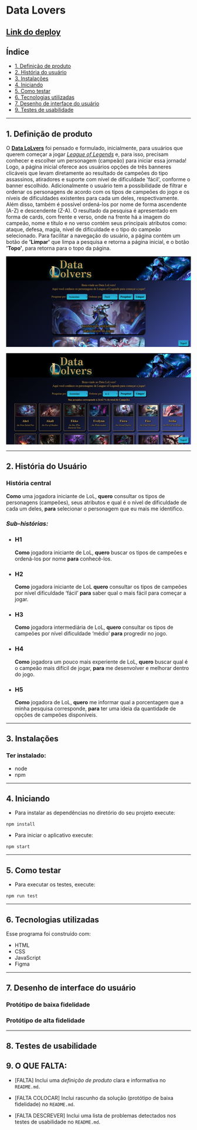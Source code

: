 # Data Lovers

## [Link do deploy](https://amandapolari.github.io/SAP008-data-lovers/src/index.html)


## Índice

* [1. Definição de produto](#1-definição-de-produto)
* [2. História do usuário](#2-história-do-usuário)
* [3. Instalações](#3-instalações)
* [4. Iniciando](#4-iniciando)
* [5. Como testar](#5-como-testar)
* [6. Tecnologias utilizadas](#6-tecnologias-utilizadas)
* [7. Desenho de interface do usuário](#7-desenho-de-interface-do-usuário)
* [9. Testes de usabilidade](#9-testes-de-usabilidade)

***

## 1. Definição de produto
O [**Data LoLvers**](https://amandapolari.github.io/SAP008-data-lovers/src/index.html) foi pensado e formulado, inicialmente, para usuários que querem começar a jogar [_League of Legends_](https://www.leagueoflegends.com/pt-br/)  e, para isso, precisam conhecer e escolher um personagem (campeão) para iniciar essa jornada!
Logo, a página inicial oferece aos usuários opções de três banneres clicáveis que levam diretamente ao resultado de campeões do tipo assassinos, atiradores e suporte com nível de dificuldade 'fácil', conforme o banner escolhido. 
Adicionalmente o usuário tem a possibilidade de filtrar e ordenar os personagens de acordo com os tipos de campeões do jogo e os níveis de dificuldades existentes para cada um deles, respectivamente. Além disso, também é possível ordená-los por nome de forma ascendente (A-Z) e descendente (Z-A). 
O resultado da pesquisa é apresentado em forma de cards, com frente e verso, onde na frente há a imagem do campeão, nome e título e no verso contém seus principais atributos como: ataque, defesa, magia, nível de dificuldade e o tipo do campeão selecionado.
Para facilitar a navegação do usuário, a página contém um botão de **'Limpar'** que limpa a pesquisa e retorna a página inicial, e o botão **'Topo'**, para retorna para o topo da página.

![modelo com banner](/src/img/modelo-banners.png)

![modelo com cards](/src/img/modelo-cards.png)

***

## 2. História do Usuário

### História central

**Como** uma jogadora iniciante de LoL, **quero** consultar os tipos de personagens (campeões), seus atributos e qual é o nível de dificuldade de cada um deles, **para** selecionar o personagem que eu mais me identifico.

### _Sub_-_histórias:_

* ### H1

  **Como** jogadora iniciante de LoL, **quero** buscar os tipos de campeões e ordená-los por nome **para** conhecê-los.

* ### H2

  **Como** jogadora iniciante de LoL **quero** consultar os tipos de campeões  por nível dificuldade ‘fácil’ **para** saber qual o mais fácil para começar a jogar.

* ### H3

  **Como**  jogadora intermediária de LoL, **quero** consultar os tipos de campeões  por nível dificuldade ‘médio’ **para** progredir no jogo.

* ### H4

  **Como** jogadora um pouco mais experiente de LoL, **quero** buscar qual é o campeão mais difícil de jogar, **para** me desenvolver e melhorar dentro do jogo. 

* ### H5

  **Como** jogadora de LoL, **quero** me informar qual a porcentagem que a minha pesquisa corresponde, **para** ter uma ideia da quantidade de opções de campeões disponíveis.
***
## 3. Instalações

### Ter instalado:
* node
* npm

***

## 4. Iniciando
* Para instalar as dependências no diretório do seu projeto execute:

```
npm install
```
* Para iniciar o aplicativo execute:
```
npm start
```

***

## 5. Como testar
* Para executar os testes, execute:
```
npm run test
```

***

## 6. Tecnologias utilizadas
Esse programa foi construído com:
* HTML
* CSS
* JavaScript
* Figma

***

## 7. Desenho de interface do usuário


### Protótipo de baixa fidelidade

### Protótipo de alta fidelidade

***

## 8. Testes de usabilidade

## 9. O QUE FALTA:


* [FALTA] Inclui uma _definição de produto_ clara e informativa no `README.md`.

* [FALTA COLOCAR] Inclui rascunho da solução (protótipo de baixa fidelidade) no `README.md`.

* [FALTA DESCREVER] Inclui uma lista de problemas detectados nos testes de usabilidade no
  `README.md`.
